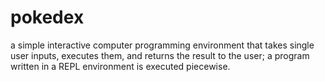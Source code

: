 # pokedex
a simple interactive computer programming environment that takes single user inputs, executes them, and returns the result to the user; a program written in a REPL environment is executed piecewise.
